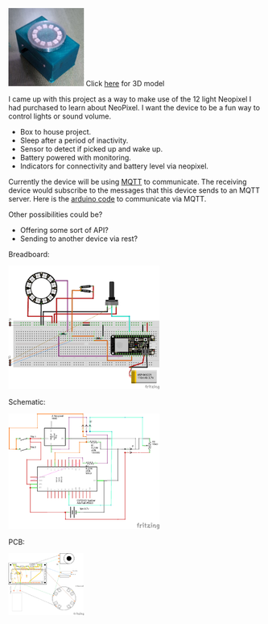 <img src="proto-1.3.png" width="150" title="current version"> Click [here](https://www.tinkercad.com/things/kahzbEmmS9g-neopixelremotecontrol?sharecode=TFXhF4Kj6jqQL2hHBVZYXW4yPZQ3ARHbMsvUKvp-X0w) for 3D model


I came up with this project as a way to make use of the 12 light Neopixel I had purchased to learn about NeoPixel. I want the device to be a fun way to control lights or sound volume.

- Box to house project.
- Sleep after a period of inactivity.
- Sensor to detect if picked up and wake up.
- Battery powered with monitoring.
- Indicators for connectivity and battery level via neopixel.

Currently the device will be using [MQTT](https://mqtt.org/) to communicate. The receiving device would subscribe to the messages that this device sends to an MQTT server. Here is the [arduino code](arduino_using_mqtt/arduino_using_mqtt.ino) to communicate via MQTT.

Other possibilities could be?
- Offering some sort of API?
- Sending to another device via rest?

Breadboard:

<img src="fritzing/esp32_with_Neopixel_bb.png" width="300" title="Bread Board">

Schematic:

<img src="fritzing/esp32_with_Neopixel_schem.png" width="300" title="Schematic">

PCB:

<img src="fritzing/esp32_with_Neopixel_pcb.png" width="150" title="PCB">

